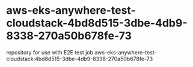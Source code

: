 # aws-eks-anywhere-test-cloudstack-4bd8d515-3dbe-4db9-8338-270a50b678fe-73
repository for use with E2E test job aws-eks-anywhere-test-cloudstack:4bd8d515-3dbe-4db9-8338-270a50b678fe-73
